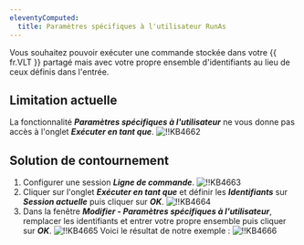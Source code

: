 ```yaml
---
eleventyComputed:
  title: Paramètres spécifiques à l'utilisateur RunAs
---
```

Vous souhaitez pouvoir exécuter une commande stockée dans votre {{ fr.VLT }} partagé mais avec votre propre ensemble d'identifiants au lieu de ceux définis dans l'entrée.

## Limitation actuelle

La fonctionnalité ***Paramètres spécifiques à l'utilisateur*** ne vous donne pas accès à l'onglet ***Exécuter en tant que***.
![!!KB4662](https://cdnweb.devolutions.net/docs/docs_en_kb_KB4662.png)

## Solution de contournement

1. Configurer une session ***Ligne de commande***.
![!!KB4663](https://cdnweb.devolutions.net/docs/docs_en_kb_KB4663.png)
1. Cliquer sur l'onglet ***Exécuter en tant que*** et définir les ***Identifiants*** sur ***Session actuelle*** puis cliquer sur ***OK***.
![!!KB4664](https://cdnweb.devolutions.net/docs/docs_en_kb_KB4664.png)
1. Dans la fenêtre ***Modifier - Paramètres spécifiques à l'utilisateur***, remplacer les identifiants et entrer votre propre ensemble puis cliquer sur ***OK***.
![!!KB4665](https://cdnweb.devolutions.net/docs/docs_en_kb_KB4665.png)
Voici le résultat de notre exemple :
![!!KB4666](https://cdnweb.devolutions.net/docs/docs_en_kb_KB4666.png)

